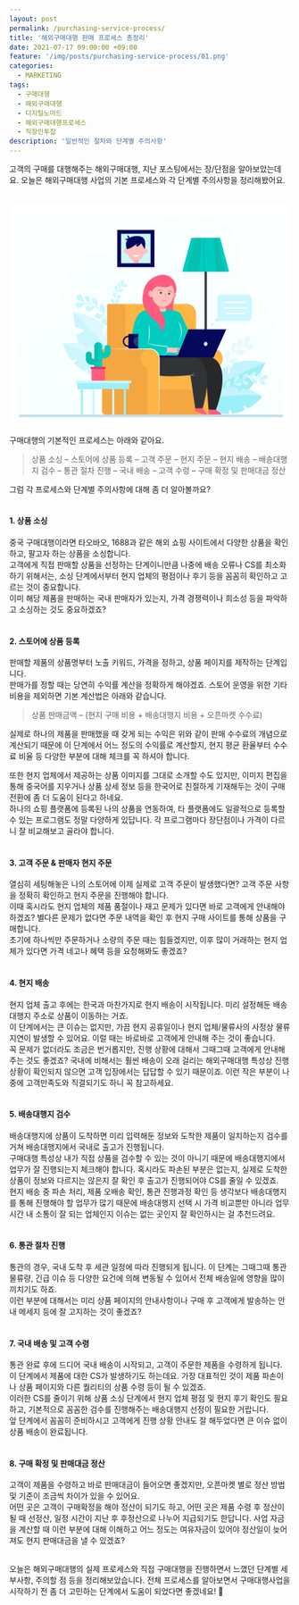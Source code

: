 ```yaml
---
layout: post
permalink: /purchasing-service-process/
title: '해외구매대행 판매 프로세스 총정리'
date: 2021-07-17 09:00:00 +09:00
feature: '/img/posts/purchasing-service-process/01.png'
categories:
  - MARKETING
tags:
  - 구매대행
  - 해외구매대행
  - 디지털노마드
  - 해외구매대행프로세스
  - 직장인투잡
description: '일반적인 절차와 단계별 주의사항'
---
```


고객의 구매를 대행해주는 해외구매대행, 지난 포스팅에서는 장/단점을 알아보았는데요. 오늘은 해외구매대행 사업의 기본 프로세스와 각 단계별 주의사항을 정리해봤어요. <br><br>

![sum](/img/posts/purchasing-service-process/02.png)<br><br>
구매대행의 기본적인 프로세스는 아래와 같아요.
>상품 소싱 – 스토어에 상품 등록 – 고객 주문 – 현지 주문 – 현지 배송 – 배송대행지 검수 – 통관 절차 진행 – 국내 배송 – 고객 수령 – 구매 확정 및 판매대금 정산

그럼 각 프로세스와 단계별 주의사항에 대해 좀 더 알아볼까요? <br><br>

#### 1. 상품 소싱
중국 구매대행이라면 타오바오, 1688과 같은 해외 쇼핑 사이트에서 다양한 상품을 확인하고, 팔고자 하는 상품을 소싱합니다. <br>
고객에게 직접 판매할 상품을 선정하는 단계이니만큼 나중에 배송 오류나 CS를 최소화하기 위해서는, 소싱 단계에서부터 현지 업체의 평점이나 후기 등을 꼼꼼히 확인하고 고르는 것이 중요합니다. <br>
이미 해당 제품을 판매하는 국내 판매자가 있는지, 가격 경쟁력이나 희소성 등을 파악하고 소싱하는 것도 중요하겠죠? <br><br>

#### 2. 스토어에 상품 등록
판매할 제품의 상품명부터 노출 키워드, 가격을 정하고, 상품 페이지를 제작하는 단계입니다. <br>
판매가를 정할 때는 당연히 수익률 계산을 정확하게 해야겠죠. 스토어 운영을 위한 기타 비용을 제외하면 기본 계산법은 아래와 같습니다.
>상품 판매금액 – (현지 구매 비용 + 배송대행지 비용 + 오픈마켓 수수료)

실제로 하나의 제품을 판매했을 때 갖게 되는 수익은 위와 같이 판매 수수료의 개념으로 계산되기 때문에 이 단계에서 어느 정도의 수익률로 계산할지, 현지 평균 환율부터 수수료 비율 등 다양한 부분에 대해 체크를 꼭 하셔야 합니다. <br>

또한 현지 업체에서 제공하는 상품 이미지를 그대로 소개할 수도 있지만, 이미지 편집을 통해 중국어를 지우거나 상품 상세 정보 등을 한국어로 친절하게 기재해두는 것이 구매 전환에 좀 더 도움이 된다고 하네요. <br>
하나의 쇼핑 플랫폼에 등록된 나의 상품을 연동하여, 타 플랫폼에도 일괄적으로 등록할 수 있는 프로그램도 정말 다양하게 있답니다. 각 프로그램마다 장단점이나 가격이 다르니 잘 비교해보고 골라야 합니다. <br><br>

#### 3. 고객 주문 & 판매자 현지 주문
열심히 세팅해놓은 나의 스토어에 이제 실제로 고객 주문이 발생했다면? 고객 주문 사항을 정확히 확인하고 현지 주문을 진행해야 합니다. <br>
이때 혹시라도 현지 업체의 제품 품절이나 재고 문제가 있다면 바로 고객에게 안내해야 하겠죠? 별다른 문제가 없다면 주문 내역을 확인 후 현지 구매 사이트를 통해 상품을 구매합니다. <br>
초기에 하나씩만 주문하거나 소량의 주문 때는 힘들겠지만, 이후 많이 거래하는 현지 업체가 있다면 가격 네고나 혜택 등을 요청해봐도 좋겠죠? <br><br>

#### 4. 현지 배송
현지 업체 출고 후에는 한국과 마찬가지로 현지 배송이 시작됩니다. 미리 설정해둔 배송대행지 주소로 상품이 이동하는 거죠. <br>
이 단계에서는 큰 이슈는 없지만, 가끔 현지 공휴일이나 현지 업체/물류사의 사정상 물류 지연이 발생할 수 있어요. 이럴 때는 바로바로 고객에게 안내해 주는 것이 좋습니다. <br>
꼭 문제가 없더라도 조금은 번거롭지만, 진행 상황에 대해서 그때그때 고객에게 안내해 주는 것도 좋겠죠? 국내에 비해서는 훨씬 배송이 오래 걸리는 해외구매대행 특성상 진행 상황이 확인되지 않으면 고객 입장에서는 답답할 수 있기 때문이죠. 이런 작은 부분이 나중에 고객만족도와 직결되기도 하니 꼭 참고하세요.<br><br>

#### 5. 배송대행지 검수
배송대행지에 상품이 도착하면 미리 입력해둔 정보와 도착한 제품이 일치하는지 검수를 거쳐 배송대행지에서 국내로 출고가 진행됩니다. <br>
구매대행 특성상 내가 직접 상품을 검수할 수 있는 것이 아니기 때문에 배송대행지에서 업무가 잘 진행되는지 체크해야 합니다. 혹시라도 파손된 부분은 없는지, 실제로 도착한 상품이 정보와 다르지는 않은지 잘 확인 후 출고가 진행되어야 CS를 줄일 수 있겠죠. <br>
현지 배송 중 파손 처리, 제품 오배송 확인, 통관 진행과정 확인 등 생각보다 배송대행지를 통해 진행해야 할 업무가 많기 때문에 배송대행지 선택 시 가격 비교뿐만 아니라 업무시간 내 소통이 잘 되는 업체인지 이슈는 없는 곳인지 잘 확인하시는 걸 추천드려요. <br><br>

#### 6. 통관 절차 진행
통관의 경우, 국내 도착 후 세관 일정에 따라 진행되게 됩니다. 이 단계는 그때그때 통관 물류량, 긴급 이슈 등 다양한 요건에 의해 변동될 수 있어서 전체 배송일에 영향을 많이 끼치기도 하죠. <br>
이런 부분에 대해서는 미리 상품 페이지의 안내사항이나 구매 후 고객에게 발송하는 안내 메세지 등에 잘 고지하는 것이 좋겠죠? <br><br>

#### 7. 국내 배송 및 고객 수령
통관 완료 후에 드디어 국내 배송이 시작되고, 고객이 주문한 제품을 수령하게 됩니다. <br>
이 단계에서 제품에 대한 CS가 발생하기도 하는데요. 가장 대표적인 것이 제품 파손이나 상품 페이지와 다른 퀄리티의 상품 수령 등이 될 수 있겠죠. <br>
이러한 CS를 줄이기 위해 상품 소싱 단계에서 현지 업체 평점 및 현지 후기 확인도 필요하고, 기본적으로 꼼꼼한 검수를 진행해주는 배송대행지 선정이 필요한 거랍니다. <br>
앞 단계에서 꼼꼼히 준비하시고 고객에게 진행 상황 안내도 잘 해두었다면 큰 이슈 없이 상품 배송이 완료됩니다. <br><br>

#### 8. 구매 확정 및 판매대금 정산
고객이 제품을 수령하고 바로 판매대금이 들어오면 좋겠지만, 오픈마켓 별로 정산 방법 및 기준이 조금씩 차이가 있을 수 있어요. <br>
어떤 곳은 고객이 구매확정을 해야 정산이 되기도 하고, 어떤 곳은 제품 수령 후 정산이 될 때 선정산, 일정 시간이 지난 후 후정산으로 나누어 지급되기도 한답니다. 사업 자금을 계산할 때 이런 부분에 대해 이해하고 어느 정도는 여유자금이 있어야 정산일이 늦어져도 현지 판매대금을 낼 수 있겠죠? <br><br>

오늘은 해외구매대행의 실제 프로세스와 직접 구매대행을 진행하면서 느꼈던 단계별 세부사항, 주의할 점 등을 정리해보았습니다. 전체 프로세스를 알아보면서 구매대행사업을 시작하기 전 좀 더 고민하는 단계에서 도움이 되었다면 좋겠네요! 🥰
